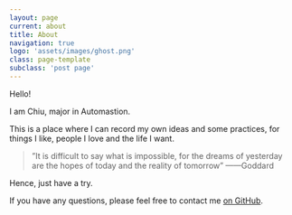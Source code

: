 ```yaml
---
layout: page
current: about
title: About
navigation: true
logo: 'assets/images/ghost.png'
class: page-template
subclass: 'post page'
---
```

Hello!

I am Chiu, major in Automastion.

This is a place where I can record my own ideas and some practices,
for things I like, people I love and the life I want.

>”It is difficult to say what is impossible,
for the dreams of yesterday are the hopes of today and the reality of tomorrow”
                                                  ——Goddard   

Hence, just have a try.

If you have any questions, please feel free to contact me [on GitHub](https://github.com/Chiuqyan/).
